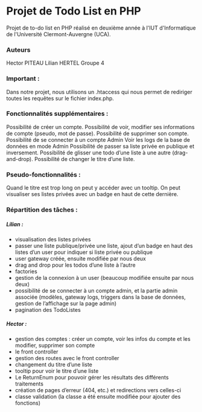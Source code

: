 # Projet de Todo List en PHP

Projet de to-do list en PHP réalisé en deuxième année à l'IUT d'Informatique de l'Université Clermont-Auvergne (UCA).

### Auteurs
Hector PITEAU
Lilian HERTEL
Groupe 4

### Important :
Dans notre projet, nous utilisons un .htaccess qui nous permet de rediriger toutes les requêtes sur le fichier index.php.

### Fonctionnalités supplémentaires :
Possibilité de créer un compte.
Possibilité de voir, modifier ses informations de compte (pseudo, mot de passe).
Possibilité de supprimer son compte.
Possibilité de se connecter à un compte Admin
Voir les logs de la base de données en mode Admin
Possibilité de passer sa liste privée en publique et inversement.
Possibilité de glisser une todo d’une liste à une autre (drag-and-drop).
Possibilité de changer le titre d’une liste.

### Pseudo-fonctionnalités :
Quand le titre est trop long on peut y accéder avec un tooltip.
On peut visualiser ses listes privées avec un badge en haut de cette dernière.

### Répartition des tâches :

##### Lilian :
* visualisation des listes privées
* passer une liste publique/privée une liste, ajout d’un badge en haut des listes d’un user pour indiquer si liste privée ou publique
* user gateway créée, ensuite modifiée par nous deux
* drag and drop pour les todos d’une liste à l’autre
* factories
* gestion de la connexion à un user (beaucoup modifiée ensuite par nous deux)
* possibilité de se connecter à un compte admin, et la partie admin associée (modèles, gateway logs, triggers dans la base de données, gestion de l’affichage sur la page admin)
* pagination des TodoListes

##### Hector :
* gestion des comptes : créer un compte, voir les infos du compte et les modifier, supprimer son compte
* le front controller 
* gestion des routes avec le front controller
* changement du titre d’une liste
* tooltip pour voir le titre d’une liste
* Le ReturnEnum pour pouvoir gérer les résultats des différents traitements
* création de pages d’erreur (404, etc.) et redirections vers celles-ci
* classe validation (la classe a été ensuite modifiée pour ajouter des fonctions)
 
